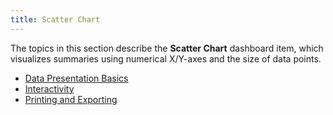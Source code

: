```yaml
---
title: Scatter Chart
---
```

The topics in this section describe the **Scatter Chart** dashboard item, which visualizes summaries using numerical X/Y-axes and the size of data points.
* [Data Presentation Basics](../../../../dashboard-for-desktop/articles/dashboard-viewer/dashboard-items/scatter-chart/data-presentation-basics.md)
* [Interactivity](../../../../dashboard-for-desktop/articles/dashboard-viewer/dashboard-items/scatter-chart/interactivity.md)
* [Printing and Exporting](../../../../dashboard-for-desktop/articles/dashboard-viewer/dashboard-items/scatter-chart/printing-and-exporting.md)